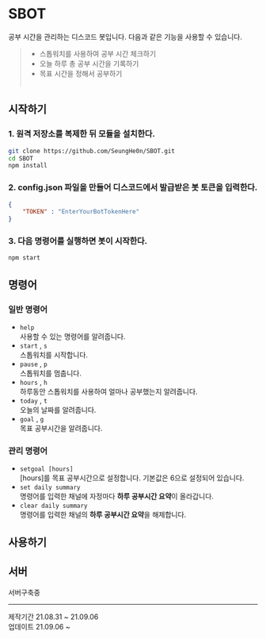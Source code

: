 # SBOT
공부 시간을 관리하는 디스코드 봇입니다. 다음과 같은 기능을 사용할 수 있습니다.
> - 스톱워치를 사용하여 공부 시간 체크하기
> - 오늘 하루 총 공부 시간을 기록하기
> - 목표 시간을 정해서 공부하기
<br><br>
## 시작하기
### 1. 원격 저장소를 복제한 뒤 모듈을 설치한다.
```bash
git clone https://github.com/SeungHe0n/SBOT.git
cd SBOT
npm install
```

### 2. config.json 파일을 만들어 디스코드에서 발급받은 봇 토큰을 입력한다.
```json
{
    "TOKEN" : "EnterYourBotTokenHere"
}
```

### 3. 다음 명령어를 실행하면 봇이 시작한다.
```bash
npm start
```

## 명령어
### 일반 명령어
- `help`  
사용할 수 있는 명령어를 알려줍니다.  
- `start` , `s`  
스톱워치를 시작합니다.
- `pause` , `p`  
스톱워치를 멈춥니다.
- `hours` , `h`  
하루동안 스톱워치를 사용하여 얼마나 공부했는지 알려줍니다.
- `today` , `t`  
오늘의 날짜를 알려줍니다.
- `goal` , `g`  
목표 공부시간을 알려줍니다.

### 관리 명령어
- `setgoal [hours]`  
[hours]를 목표 공부시간으로 설정합니다. 기본값은 6으로 설정되어 있습니다.
- `set daily summary`  
명령어를 입력한 채널에 자정마다 **하루 공부시간 요약**이 올라갑니다.
- `clear daily summary`  
명령어를 입력한 채널의 **하루 공부시간 요약**을 해제합니다.

## 사용하기

## 서버
서버구축중

---
제작기간 21.08.31 ~ 21.09.06  
업데이트 21.09.06 ~

